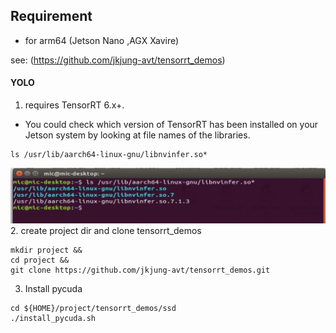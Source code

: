 ## Requirement 
- for arm64 (Jetson Nano ,AGX Xavire)

see: (https://github.com/jkjung-avt/tensorrt_demos)

#### YOLO
1. requires TensorRT 6.x+.
  - You could check which version of TensorRT has been installed on your Jetson system by looking at file names of the libraries.
```
ls /usr/lib/aarch64-linux-gnu/libnvinfer.so*
```
![alt text](https://github.com/NMB-MIC/utils/blob/main/jetson/tensorrt/tensorrt_check_version.JPG)
2.  create project dir and clone tensorrt_demos
```
mkdir project &&
cd project &&
git clone https://github.com/jkjung-avt/tensorrt_demos.git 
```
3. Install pycuda
```
cd ${HOME}/project/tensorrt_demos/ssd
./install_pycuda.sh
```


